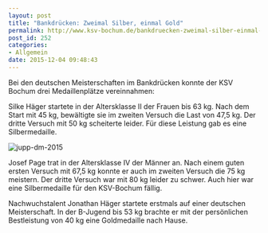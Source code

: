 ```yaml
---
layout: post
title: "Bankdrücken: Zweimal Silber, einmal Gold"
permalink: http://www.ksv-bochum.de/bankdruecken-zweimal-silber-einmal-gold
post_id: 252
categories:
- Allgemein
date: 2015-12-04 09:48:43
---
```


Bei den deutschen Meisterschaften im Bankdrücken konnte der KSV Bochum drei Medaillenplätze vereinnahmen:

Silke Häger startete in der Altersklasse II der Frauen bis 63 kg. Nach dem Start mit 45 kg, bewältigte sie im zweiten Versuch die Last von 47,5 kg. Der dritte Versuch mit 50 kg scheiterte leider. Für diese Leistung gab es eine Silbermedaille.

![jupp-dm-2015](http://www.ksv-bochum.de/wp-content/uploads/2015/12/jupp-dm-2015-640x483.jpg)

Josef Page trat in der Altersklasse IV der Männer an. Nach einem guten ersten Versuch mit 67,5 kg konnte er auch im zweiten Versuch die 75 kg meistern. Der dritte Versuch war mit 80 kg leider zu schwer. Auch hier war eine Silbermedaille für den KSV-Bochum fällig.

Nachwuchstalent Jonathan Häger startete erstmals auf einer deutschen Meisterschaft. In der B-Jugend bis 53 kg brachte er mit der persönlichen Bestleistung von 40 kg eine Goldmedaille nach Hause.
